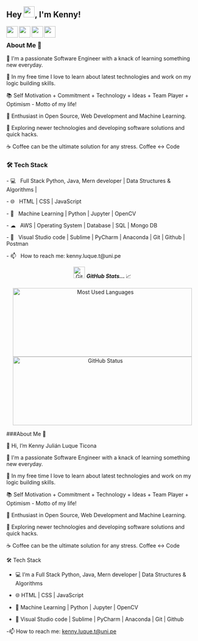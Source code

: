 

<!--
**Kenny2397/Kenny2397** is a ✨ _special_ ✨ repository because its `README.md` (this file) appears on your GitHub profile.


-->
## Hey <img src="https://github.com/TheDudeThatCode/TheDudeThatCode/blob/master/Assets/Hi.gif" width="29px">, I'm Kenny!
<a href="https://www.linkedin.com/in/kenny2397">
  <img align="left" width="30px" src="https://cdn.jsdelivr.net/npm/simple-icons@v3/icons/linkedin.svg"  />
</a>
<a href="https://twitter.com/">
  <img align="left" width="30px" src="https://cdn.jsdelivr.net/npm/simple-icons@v3/icons/twitter.svg" />
</a>
<a href="mailto:kenny.luque.t@uni.pe">
  <img align="left" width="30px" src="https://cdn.jsdelivr.net/npm/simple-icons@v3/icons/gmail.svg" />
</a>
<a href="#">
  <img align="left" width="30px" src="https://cdn.jsdelivr.net/npm/simple-icons@v3/icons/medium.svg" />
</a>
<br />

<!-- <p>
<p align="left"> <img src="https://komarev.com/ghpvc/?username=Nistha-tech&label=Profile%20views&color=0e75b6&style=flat" alt="Nistha-tech" /> </p>
</p> -->

<h3> About Me  🚀 </h3>
<p>
🔭 I'm a passionate Software Engineer with a knack of learning something new everyday.
</p><p>
📎 In my free time I love to learn about latest technologies and work on my logic building skills.
</p><p>
📚 Self Motivation + Commitment + Technology + Ideas + Team Player + Optimism - Motto of my life!
</p><p>
🌱 Enthusiast in Open Source, Web Development and Machine Learning.</p>
<p>
🤔 Exploring newer technologies and developing software solutions and quick hacks.</p>
<p>
☕ Coffee can be the ultimate solution for any stress. Coffee <-> Code </p>
  
<h3>🛠 Tech Stack</h3>
<p>
- 💻  &nbsp; Full Stack Python, Java, Mern developer | Data Structures & Algorithms | 
  </p><p>
- 🌐  &nbsp; HTML | CSS | JavaScript
  </p><p>
- 🐍  &nbsp; Machine Learning | Python | Jupyter | OpenCV
  </p><p>
- ☁  &nbsp; AWS | Operating System | Database | SQL | Mongo DB
  </p><p>
- 🔧  &nbsp; Visual Studio code | Sublime | PyCharm | Anaconda | Git | Github | Postman
  </p><p>
- 📫  &nbsp; How to reach me: kenny.luque.t@uni.pe
  </p>

<p align="center">
<img src="https://media.giphy.com/media/3o7abAHdYvZdBNnGZq/giphy.gif" width="30px" alt="GitHub-Status"/>&nbsp;<i><b>GitHub Stats... </b></i>📈<br><br>
<img width="470px" height="180px" src = "https://github-readme-stats.vercel.app/api/top-langs/?username=Nistha-tech&show_icons=true&layout=compact&theme=radical" alt="Most Used Languages">
<img width="470px" height="180px" src="https://github-readme-stats.vercel.app/api?username=Nistha-tech&count_private=true&show_icons=true&theme=radical" alt="GitHub Status"/>

</p>



<!--  -->
###About Me 🚀


👋  Hi, I’m Kenny Julián Luque Ticona

🔭 I'm a passionate Software Engineer with a knack of learning something new everyday.

📎 In my free time I love to learn about latest technologies and work on my logic building skills.

📚 Self Motivation + Commitment + Technology + Ideas + Team Player + Optimism - Motto of my life!

🌱 Enthusiast in Open Source, Web Development and Machine Learning.

🤔 Exploring newer technologies and developing software solutions and quick hacks.

☕ Coffee can be the ultimate solution for any stress. Coffee <-> Code

🛠 Tech Stack
- 💻    I’m a Full Stack Python, Java, Mern developer | Data Structures & Algorithms 

- 🌐   HTML | CSS | JavaScript

- 🐍   Machine Learning | Python | Jupyter | OpenCV

- 🔧   Visual Studio code | Sublime | PyCharm | Anaconda | Git | Github

-📫 How to reach me: kenny.luque.t@uni.pe
